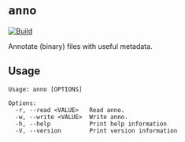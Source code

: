 # `anno`

[![Build](https://github.com/alexandru-dinu/anno/actions/workflows/build.yml/badge.svg)](https://github.com/alexandru-dinu/anno/actions/workflows/build.yml)

Annotate (binary) files with useful metadata.

## Usage

```
Usage: anno [OPTIONS]

Options:
  -r, --read <VALUE>   Read anno.
  -w, --write <VALUE>  Write anno.
  -h, --help           Print help information
  -V, --version        Print version information
```
